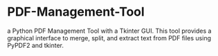 # PDF-Management-Tool
a Python PDF Management Tool with a Tkinter GUI. This tool provides a graphical interface to merge, split, and extract text from PDF files using PyPDF2 and tkinter.
